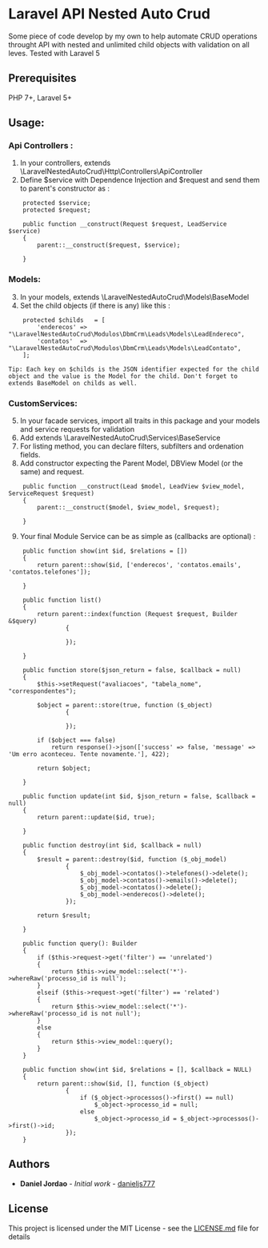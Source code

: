 # Laravel API Nested Auto Crud
Some piece of code develop by my own to help automate CRUD operations throught API with nested and unlimited child objects with validation on all leves. Tested with Laravel 5

## Prerequisites

PHP 7+, Laravel 5+

## Usage: 
### Api Controllers :  
1.  In your controllers, extends \LaravelNestedAutoCrud\Http\Controllers\ApiController
2.  Define $service with Dependence Injection and $request and send them to parent's constructor as : 
```
    protected $service;
    protected $request;

	public function __construct(Request $request, LeadService $service)
    {
        parent::__construct($request, $service);

    }
```

### Models: 
3. In your models, extends \LaravelNestedAutoCrud\Models\BaseModel
4. Set the child objects (if there is any) like this  :
```
    protected $childs   = [
        'enderecos' => "\LaravelNestedAutoCrud\Modulos\DbmCrm\Leads\Models\LeadEndereco",
        'contatos'  => "\LaravelNestedAutoCrud\Modulos\DbmCrm\Leads\Models\LeadContato",
    ];
```
	Tip: Each key on $childs is the JSON identifier expected for the child object and the value is the Model for the child. Don't forget to extends BaseModel on childs as well.


### CustomServices:

5. In your facade services, import all traits in this package and your models and service requests for validation
6. Add extends \LaravelNestedAutoCrud\Services\BaseService
7. For listing method, you can declare filters, subfilters and ordenation fields.
8. Add constructor expecting the Parent Model, DBView Model (or the same) and request.
```
    public function __construct(Lead $model, LeadView $view_model, ServiceRequest $request)
    {
        parent::__construct($model, $view_model, $request);

    }
```
9. Your final Module Service can be as simple as (callbacks are optional) : 
```
    public function show(int $id, $relations = [])
    {
        return parent::show($id, ['enderecos', 'contatos.emails', 'contatos.telefones']);

    }

    public function list()
    {
        return parent::index(function (Request $request, Builder &$query)
                {

                });

    }

    public function store($json_return = false, $callback = null)
    {
        $this->setRequest("avaliacoes", "tabela_nome", "correspondentes");
        
        $object = parent::store(true, function ($_object)
                {

                });

        if ($object === false)
            return response()->json(['success' => false, 'message' => 'Um erro aconteceu. Tente novamente.'], 422);

        return $object;

    }

    public function update(int $id, $json_return = false, $callback = null)
    {
        return parent::update($id, true);

    }

    public function destroy(int $id, $callback = null)
    {
        $result = parent::destroy($id, function ($_obj_model)
                {
                    $_obj_model->contatos()->telefones()->delete();
                    $_obj_model->contatos()->emails()->delete();
                    $_obj_model->contatos()->delete();
                    $_obj_model->enderecos()->delete();
                });

        return $result;

    }
```

```
    public function query(): Builder
    {
        if ($this->request->get('filter') == 'unrelated')
        {
            return $this->view_model::select('*')->whereRaw('processo_id is null');
        }
        elseif ($this->request->get('filter') == 'related')
        {
            return $this->view_model::select('*')->whereRaw('processo_id is not null');
        }
        else
        {
            return $this->view_model::query();
        }
    }
```

```
    public function show(int $id, $relations = [], $callback = NULL)
    {
        return parent::show($id, [], function ($_object)
                {
                    if ($_object->processos()->first() == null)
                        $_object->processo_id = null;
                    else
                        $_object->processo_id = $_object->processos()->first()->id;
                });
    }
```

## Authors

* **Daniel Jordao** - *Initial work* - [danieljs777](https://github.com/danieljs777)

## License

This project is licensed under the MIT License - see the [LICENSE.md](LICENSE.md) file for details
